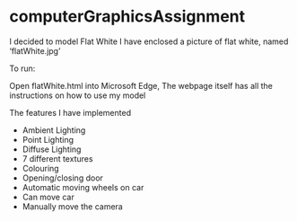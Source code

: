 # computerGraphicsAssignment

I decided to model Flat White
I have enclosed a picture of flat white, named ‘flatWhite.jpg’

To run: 

Open flatWhite.html into Microsoft Edge,
The webpage itself has all the instructions on how to use my model

The features I have implemented
-	Ambient Lighting
-	Point Lighting
-	Diffuse Lighting
-	7 different textures
-	Colouring
-	Opening/closing door
-	Automatic moving wheels on car
-	Can move car
-	Manually move the camera
